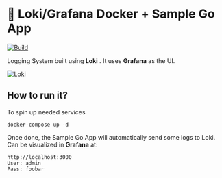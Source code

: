 # 📶 Loki/Grafana Docker + Sample Go App

[![Build](https://github.com/rubencougil/loki/actions/workflows/main.yml/badge.svg?branch=main)](https://github.com/rubencougil/loki/actions/workflows/main.yml)

Logging System built using **Loki** . It uses **Grafana** as the UI.

![Loki](https://user-images.githubusercontent.com/1073799/109333973-644ea000-7860-11eb-8c8a-65f4bb7ede1f.jpg)

## How to run it?

To spin up needed services

`docker-compose up -d`

Once done, the Sample Go App will automatically send some logs to Loki. Can be visualized in **Grafana** at:

```
http://localhost:3000
User: admin
Pass: foobar
```
